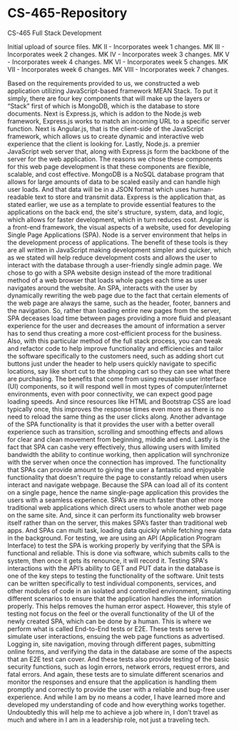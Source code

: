 # CS-465-Repository
CS-465 Full Stack Development

Initial upload of source files.
MK II - Incorporates week 1 changes.
MK III - Incorporates week 2 changes.
MK IV - Incorporates week 3 changes.
MK V - Incorporates week 4 changes.
MK VI - Incorporates week 5 changes.
MK VII - Incorporates week 6 changes.
MK VIII - Incorporates week 7 changes.

Based on the requirements provided to us, we constructed a web application utilizing JavaScript-based framework MEAN Stack. To put it simply, there are four key components that will make up the layers or “Stack” first of which is MongoDB, which is the database to store documents. Next is Express.js, which is addon to the Node.js web framework, Express.js works to match an incoming URL to a specific server function. Next is Angular.js, that is the client-side of the JavaScript framework, which allows us to create dynamic and interactive web experience that the client is looking for. Lastly, Node.js. a premier JavaScript web server that, along with Express.js form the backbone of the server for the web application. The reasons we chose these components for this web page development is that these components are flexible, scalable, and cost effective. MongoDB is a NoSQL database program that allows for large amounts of data to be scaled easily and can handle high user loads. And that data will be in a JSON format which uses human-readable text to store and transmit data. Express is the application that, as stated earlier, we use as a template to provide essential features to the applications on the back end, the site's structure, system, data, and logic, which allows for faster development, which in turn reduces cost. Angular is a front-end framework, the visual aspects of a website, used for developing Single Page Applications (SPA). Node is a server environment that helps in the development process of applications. The benefit of these tools is they are all written in JavaScript making development simpler and quicker, which as we stated will help reduce development costs and allows the user to interact with the database through a user-friendly single admin page. We chose to go with a SPA website design instead of the more traditional method of a web browser that loads whole pages each time as user navigates around the website. An SPA, interacts with the user by dynamically rewriting the web page due to the fact that certain elements of the web page are always the same, such as the header, footer, banners and the navigation. So, rather than loading entire new pages from the server, SPA deceases load time between pages providing a more fluid and pleasant experience for the user and decreases the amount of information a server has to send thus creating a more cost-efficient process for the business. Also, with this particular method of the full stack process, you can tweak and refactor code to help improve functionality and efficiencies and tailor the software specifically to the customers need, such as adding short cut buttons just under the header to help users quickly navigate to specific locations, say like short cut to the shopping cart so they can see what there are purchasing. The benefits that come from using reusable user interface (UI) components, so it will respond well in most types of computer/internet environments, even with poor connectivity, we can expect good page loading speeds. And since resources like HTML and Bootstrap CSS are load typically once, this improves the response times even more as there is no need to reload the same thing as the user clicks along. Another advantage of the SPA functionality is that it provides the user with a better overall experience such as transition, scrolling and smoothing effects and allows for clear and clean movement from beginning, middle and end. Lastly is the fact that SPA can cashe very effectively, thus allowing users with limited bandwidth the ability to continue working, then application will synchronize with the server when once the connection has improved. The functionality that SPAs can provide amount to giving the user a fantastic and enjoyable functionality that doesn't require the page to constantly reload when users interact and navigate webpage. Because the SPA can load all of its content on a single page, hence the name single-page application this provides the users with a seamless experience. SPA’s are much faster than other more traditional web applications which direct users to whole another web page on the same site. And, since it can perform its functionality web browser itself rather than on the server, this makes SPA’s faster than traditional web apps. And SPAs can multi task, loading data quickly while fetching new data in the background. For testing, we are using an API (Application Program Interface) to test the SPA is working properly by verifying that the SPA is functional and reliable. This is done via software, which submits calls to the system, then once it gets its renounce, it will record it. Testing SPA's interactions with the API’s ability to GET and PUT data in the database is one of the key steps to testing the functionality of the software. Unit tests can be written specifically to test individual components, services, and other modules of code in an isolated and controlled environment, simulating different scenarios to ensure that the application handles the information properly. This helps removes the human error aspect. However, this style of testing not focus on the feel or the overall functionality of the UI of the newly created SPA, which can be done by a human. This is where we perform what is called End-to-End tests or E2E. These tests serve to simulate user interactions, ensuing the web page functions as advertised. Logging in, site navigation, moving through different pages, submitting online forms, and verifying the data in the database are some of the aspects that an E2E test can cover. And these tests also provide testing of the basic security functions, such as login errors, network errors, request errors, and fatal errors. And again, these tests are to simulate different scenarios and monitor the responses and ensure that the application is handling them promptly and correctly to provide the user with a reliable and bug-free user experience. And while I am by no means a coder, I have learned more and developed my understanding of code and how everything works together. Undoubtedly this will help me to achieve a job where in, I don’t travel as much and where in I am in a leadership role, not just a traveling tech. 
